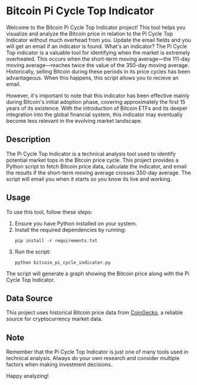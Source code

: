 # Bitcoin Pi Cycle Top Indicator

Welcome to the Bitcoin Pi Cycle Top Indicator project! This tool helps you visualize and analyze the Bitcoin price in relation to the Pi Cycle Top Indicator without much overhead from you. Update the email fields and you will get an email if an indicator is found. What's an indicator? The Pi Cycle Top indicator is a valuable tool for identifying when the market is extremely overheated. This occurs when the short-term moving average—the 111-day moving average—reaches twice the value of the 350-day moving average. Historically, selling Bitcoin during these periods in its price cycles has been advantageous. When this happens, this script allows you to recieve an email.

However, it's important to note that this indicator has been effective mainly during Bitcoin's initial adoption phase, covering approximately the first 15 years of its existence. With the introduction of Bitcoin ETFs and its deeper integration into the global financial system, this indicator may eventually become less relevant in the evolving market landscape.

## Description

The Pi Cycle Top Indicator is a technical analysis tool used to identify potential market tops in the Bitcoin price cycle. This project provides a Python script to fetch Bitcoin price data, calculate the indicator, and email the results if the short-term moving average crosses 350-day average. The script will email you when it starts so you know its live and working.

## Usage

To use this tool, follow these steps:

1. Ensure you have Python installed on your system.
2. Install the required dependencies by running:
   ```
   pip install -r requirements.txt
   ```
3. Run the script:
   ```
   python bitcoin_pi_cycle_indicator.py
   ```

The script will generate a graph showing the Bitcoin price along with the Pi Cycle Top Indicator.

## Data Source

This project uses historical Bitcoin price data from [CoinGecko](https://www.coingecko.com/), a reliable source for cryptocurrency market data.

## Note

Remember that the Pi Cycle Top Indicator is just one of many tools used in technical analysis. Always do your own research and consider multiple factors when making investment decisions.

Happy analyzing!
